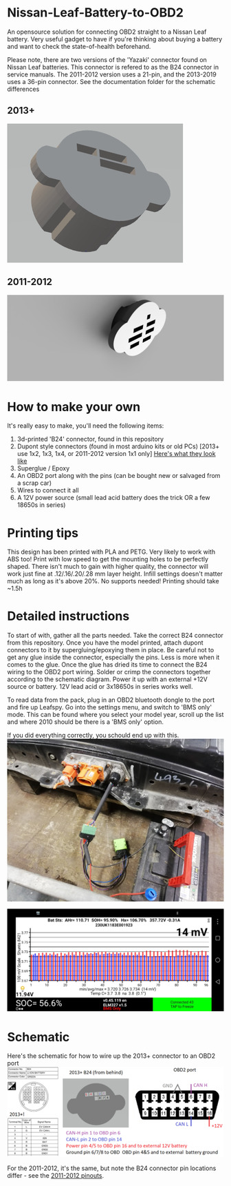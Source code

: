 # Nissan-Leaf-Battery-to-OBD2
An opensource solution for connecting OBD2 straight to a Nissan Leaf battery. Very useful gadget to have if you're thinking about buying a battery and want to check the state-of-health beforehand.

Please note, there are two versions of the 'Yazaki' connector found on Nissan Leaf batteries. This connector is refered to as the B24 connector in service manuals. The 2011-2012 version uses a 21-pin, and the 2013-2019 uses a 36-pin connector. See the documentation folder for the schematic differences

## 2013+
![2013+](Documentation/2013%20STL%20file.PNG)

## 2011-2012
![2011-2012](Documentation/2011%20STL%20file%20with%20tabs.png)


# How to make your own
It's really easy to make, you'll need the following items:
1. 3d-printed 'B24' connector, found in this repository
2. Dupont style connectors (found in most arduino kits or old PCs) [2013+ use 1x2, 1x3, 1x4, or 2011-2012 version 1x1 only] [Here's what they look like](Documentation/WhatDoDupontCablesLookLike.PNG)
3. Superglue / Epoxy
4. An OBD2 port along with the pins (can be bought new or salvaged from a scrap car)
5. Wires to connect it all
6. A 12V power source (small lead acid battery does the trick OR a few 18650s in series)

# Printing tips
This design has been printed with PLA and PETG. Very likely to work with ABS too! Print with low speed to get the mounting holes to be perfectly shaped. There isn't much to gain with higher quality, the connector will work just fine at .12/.16/.20/.28 mm layer height. Infill settings doesn't matter much as long as it's above 20%. No supports needed! Printing should take ~1.5h

# Detailed instructions
To start of with, gather all the parts needed. Take the correct B24 connector from this repository. Once you have the model printed, attach dupont connectors to it by supergluing/epoxying them in place. Be careful not to get any glue inside the connector, especially the pins. Less is more when it comes to the glue. Once the glue has dried its time to connect the B24 wiring to the OBD2 port wiring. Solder or crimp the connectors together according to the schematic diagram. Power it up with an external +12V source or battery. 12V lead acid or 3x18650s in series works well.

To read data from the pack, plug in an OBD2 bluetooth dongle to the port and fire up Leafspy. Go into the settings menu, and switch to 'BMS only' mode. This can be found where you select your model year, scroll up the list and where 2010 should be there is a 'BMS only' option.

If you did everything correctly, you schould end up with this.
![fully assembled](Documentation/BatterySniffer.jpg)

![leaf spy screenshot](Documentation/LeafSpy%20in%20BMS%20only%20mode.jpg)



# Schematic
Here's the schematic for how to wire up the 2013+ connector to an OBD2 port
![2013+](Documentation/HowToWireItUp_2013%2B.png)

For the 2011-2012, it's the same, but note the B24 connector pin locations differ - see the [2011-2012 pinouts](Documentation/2011_B24.jpg).

